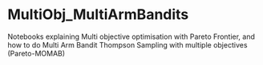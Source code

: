 # MultiObj_MultiArmBandits
Notebooks explaining Multi objective optimisation with Pareto Frontier, and how to do Multi Arm Bandit Thompson Sampling  with multiple objectives (Pareto-MOMAB)
